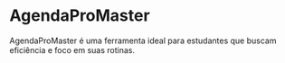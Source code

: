# AgendaProMaster
AgendaProMaster é uma ferramenta ideal para estudantes que buscam eficiência e foco em suas rotinas.
